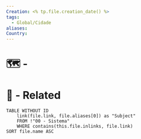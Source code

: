 ```yaml
---
Creation: <% tp.file.creation_date() %>
tags:
  - Global/Cidade
aliases: 
Country:
---
```

# 🗺️ - 

# 🔗 - Related
```dataview
TABLE WITHOUT ID
	link(file.link, file.aliases[0]) as "Subject"
	FROM !"00 - Sistema"
	WHERE contains(this.file.inlinks, file.link)
SORT file.name ASC
```